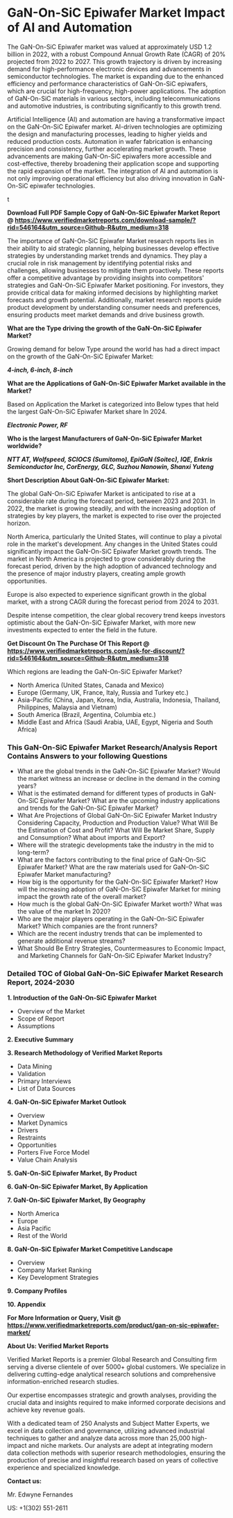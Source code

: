 <meta name="title" content="Global GaN-On-SiC Epiwafer Market Impact of AI and Automation"><meta name="description" content="The GaN-On-SiC Epiwafer market was valued at approximately USD 1.2 billion in 2022, with a robust Compound Annual Growth Rate (CAGR) of 20% projected from 2022 to 2027"><meta name="title" content="GaN-On-SiC Epiwafer Market Size, Share, Scope, Trends, Growth, Opportunities, Analysis, Forecast"><h1>GaN-On-SiC Epiwafer Market Impact of AI and Automation</h1><p>The GaN-On-SiC Epiwafer market was valued at approximately USD 1.2 billion in 2022, with a robust Compound Annual Growth Rate (CAGR) of 20% projected from 2022 to 2027. This growth trajectory is driven by increasing demand for high-performance electronic devices and advancements in semiconductor technologies. The market is expanding due to the enhanced efficiency and performance characteristics of GaN-On-SiC epiwafers, which are crucial for high-frequency, high-power applications. The adoption of GaN-On-SiC materials in various sectors, including telecommunications and automotive industries, is contributing significantly to this growth trend.</p><p>Artificial Intelligence (AI) and automation are having a transformative impact on the GaN-On-SiC Epiwafer market. AI-driven technologies are optimizing the design and manufacturing processes, leading to higher yields and reduced production costs. Automation in wafer fabrication is enhancing precision and consistency, further accelerating market growth. These advancements are making GaN-On-SiC epiwafers more accessible and cost-effective, thereby broadening their application scope and supporting the rapid expansion of the market. The integration of AI and automation is not only improving operational efficiency but also driving innovation in GaN-On-SiC epiwafer technologies.</p>t</p><p id="" class=""><strong>Download Full PDF Sample Copy of GaN-On-SiC Epiwafer Market Report @ <a href="https://www.verifiedmarketreports.com/download-sample/?rid=546164&utm_source=Github-R&utm_medium=318" target="_blank">https://www.verifiedmarketreports.com/download-sample/?rid=546164&utm_source=Github-R&utm_medium=318</a></strong></p><p>The importance of&nbsp;GaN-On-SiC Epiwafer Market research reports lies in their ability to aid strategic planning, helping businesses develop effective strategies by understanding market trends and dynamics. They play a crucial role in risk management by identifying potential risks and challenges, allowing businesses to mitigate them proactively. These reports offer a competitive advantage by providing insights into competitors' strategies and GaN-On-SiC Epiwafer Market positioning. For investors, they provide critical data for making informed decisions by highlighting market forecasts and growth potential. Additionally, market research reports guide product development by understanding consumer needs and preferences, ensuring products meet market demands and drive business growth.</p><p><strong>What are the&nbsp;Type driving the growth of the GaN-On-SiC Epiwafer Market?</strong></p><p id="" class="">Growing demand for below Type around the world has had a direct impact on the growth of the GaN-On-SiC Epiwafer Market:</p><em><strong>4-inch, 6-inch, 8-inch</strong></em></p><strong>What are the&nbsp;Applications&nbsp;of GaN-On-SiC Epiwafer Market available in the Market?</strong></p><p id="" class="">Based on Application the Market is categorized into Below types that held the largest GaN-On-SiC Epiwafer Market share In 2024.</p><em><strong>Electronic Power, RF</strong></em></p><strong>Who is the largest Manufacturers of GaN-On-SiC Epiwafer Market worldwide?</strong></p><p><em><strong>NTT AT, Wolfspeed, SCIOCS (Sumitomo), EpiGaN (Soitec), IQE, Enkris Semiconductor Inc, CorEnergy, GLC, Suzhou Nanowin, Shanxi Yuteng</strong></em></p><p id="" class=""><strong>Short Description About GaN-On-SiC Epiwafer Market:</strong></p><p>The global GaN-On-SiC Epiwafer Market is anticipated to rise at a considerable rate during the forecast period, between 2023 and 2031. In 2022, the market is growing steadily, and with the increasing adoption of strategies by key players, the market is expected to rise over the projected horizon.</p><p>North America, particularly the United States, will continue to play a pivotal role in the market's development. Any changes in the United States could significantly impact the GaN-On-SiC Epiwafer Market growth trends. The market in North America is projected to grow considerably during the forecast period, driven by the high adoption of advanced technology and the presence of major industry players, creating ample growth opportunities.</p><p>Europe is also expected to experience significant growth in the global market, with a strong CAGR during the forecast period from 2024 to 2031.</p><p>Despite intense competition, the clear global recovery trend keeps investors optimistic about the GaN-On-SiC Epiwafer Market, with more new investments expected to enter the field in the future.</p><p id="" class=""><strong>Get Discount On The Purchase Of This Report @ <a href="https://www.verifiedmarketreports.com/ask-for-discount/?rid=546164&utm_source=Github-R&utm_medium=318" target="_blank">https://www.verifiedmarketreports.com/ask-for-discount/?rid=546164&utm_source=Github-R&utm_medium=318</a></strong></p>Which regions are leading the GaN-On-SiC Epiwafer Market?</p><ul><li>North America (United States, Canada and Mexico)</li><li>Europe (Germany, UK, France, Italy, Russia and Turkey etc.)</li><li>Asia-Pacific (China, Japan, Korea, India, Australia, Indonesia, Thailand, Philippines, Malaysia and Vietnam)</li><li>South America (Brazil, Argentina, Columbia etc.)</li><li>Middle East and Africa (Saudi Arabia, UAE, Egypt, Nigeria and South Africa)</li></ul><h3 id="" class="">This GaN-On-SiC Epiwafer Market Research/Analysis Report Contains Answers to your following Questions</h3><ul><li>What are the global trends in the GaN-On-SiC Epiwafer Market? Would the market witness an increase or decline in the demand in the coming years?</li><li>What is the estimated demand for different types of products in GaN-On-SiC Epiwafer Market? What are the upcoming industry applications and trends for the GaN-On-SiC Epiwafer Market?</li><li>What Are Projections of Global GaN-On-SiC Epiwafer Market Industry Considering Capacity, Production and Production Value? What Will Be the Estimation of Cost and Profit? What Will Be Market Share, Supply and Consumption? What about imports and Export?</li><li>Where will the strategic developments take the industry in the mid to long-term?</li><li>What are the factors contributing to the final price of GaN-On-SiC Epiwafer Market? What are the raw materials used for GaN-On-SiC Epiwafer Market manufacturing?</li><li>How big is the opportunity for the GaN-On-SiC Epiwafer Market? How will the increasing adoption of GaN-On-SiC Epiwafer Market for mining impact the growth rate of the overall market?</li><li>How much is the global GaN-On-SiC Epiwafer Market worth? What was the value of the market In 2020?</li><li>Who are the major players operating in the GaN-On-SiC Epiwafer Market? Which companies are the front runners?</li><li>Which are the recent industry trends that can be implemented to generate additional revenue streams?</li><li>What Should Be Entry Strategies, Countermeasures to Economic Impact, and Marketing Channels for GaN-On-SiC Epiwafer Market Industry?</li></ul><h3 id="" class="">Detailed TOC of Global GaN-On-SiC Epiwafer Market Research Report, 2024-2030</h3><p id="" class=""><strong>1. Introduction of the GaN-On-SiC Epiwafer Market</strong></p><ul><li>Overview of the Market</li><li>Scope of Report</li><li>Assumptions</li></ul><p id="" class=""><strong>2. Executive Summary</strong></p><p id="" class=""><strong>3. Research Methodology of Verified Market Reports</strong></p><ul><li>Data Mining</li><li>Validation</li><li>Primary Interviews</li><li>List of Data Sources</li></ul><p id="" class=""><strong>4. GaN-On-SiC Epiwafer Market Outlook</strong></p><ul><li>Overview</li><li>Market Dynamics</li><li>Drivers</li><li>Restraints</li><li>Opportunities</li><li>Porters Five Force Model</li><li>Value Chain Analysis</li></ul><p id="" class=""><strong>5. GaN-On-SiC Epiwafer Market, By Product</strong></p><p id="" class=""><strong>6. GaN-On-SiC Epiwafer Market, By Application</strong></p><p id="" class=""><strong>7. GaN-On-SiC Epiwafer Market, By Geography</strong></p><ul><li>North America</li><li>Europe</li><li>Asia Pacific</li><li>Rest of the World</li></ul><p id="" class=""><strong>8. GaN-On-SiC Epiwafer Market Competitive Landscape</strong></p><ul><li>Overview</li><li>Company Market Ranking</li><li>Key Development Strategies</li></ul><p id="" class=""><strong>9. Company Profiles</strong></p><p id="" class=""><strong>10. Appendix</strong></p><p id="" class=""><strong>For More Information or Query, Visit @ <a href="https://www.verifiedmarketreports.com/product/gan-on-sic-epiwafer-market/" target="_blank">https://www.verifiedmarketreports.com/product/gan-on-sic-epiwafer-market/</a></strong></p><p id="" class=""><strong>About Us: Verified Market Reports</strong></p><p id="" class="">Verified Market Reports is a premier Global Research and Consulting firm serving a diverse clientele of over 5000+ global customers. We specialize in delivering cutting-edge analytical research solutions and comprehensive information-enriched research studies.</p><p id="" class="">Our expertise encompasses strategic and growth analyses, providing the crucial data and insights required to make informed corporate decisions and achieve key revenue goals.</p><p id="" class="">With a dedicated team of 250 Analysts and Subject Matter Experts, we excel in data collection and governance, utilizing advanced industrial techniques to gather and analyze data across more than 25,000 high-impact and niche markets. Our analysts are adept at integrating modern data collection methods with superior research methodologies, ensuring the production of precise and insightful research based on years of collective experience and specialized knowledge.</p><p id="" class=""><strong>Contact us:</strong></p><p id="" class="">Mr. Edwyne Fernandes</p><p id="" class="">US: +1(302) 551-2611</p>